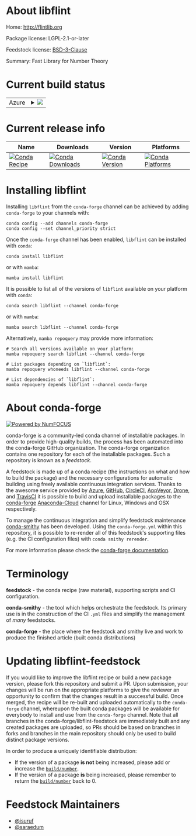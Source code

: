 About libflint
==============

Home: http://flintlib.org

Package license: LGPL-2.1-or-later

Feedstock license: [BSD-3-Clause](https://github.com/conda-forge/libflint-feedstock/blob/main/LICENSE.txt)

Summary: Fast Library for Number Theory

Current build status
====================


<table>
    
  <tr>
    <td>Azure</td>
    <td>
      <details>
        <summary>
          <a href="https://dev.azure.com/conda-forge/feedstock-builds/_build/latest?definitionId=536&branchName=main">
            <img src="https://dev.azure.com/conda-forge/feedstock-builds/_apis/build/status/libflint-feedstock?branchName=main">
          </a>
        </summary>
        <table>
          <thead><tr><th>Variant</th><th>Status</th></tr></thead>
          <tbody><tr>
              <td>linux_64_WITH_NTL0</td>
              <td>
                <a href="https://dev.azure.com/conda-forge/feedstock-builds/_build/latest?definitionId=536&branchName=main">
                  <img src="https://dev.azure.com/conda-forge/feedstock-builds/_apis/build/status/libflint-feedstock?branchName=main&jobName=linux&configuration=linux_64_WITH_NTL0" alt="variant">
                </a>
              </td>
            </tr><tr>
              <td>linux_64_WITH_NTL1</td>
              <td>
                <a href="https://dev.azure.com/conda-forge/feedstock-builds/_build/latest?definitionId=536&branchName=main">
                  <img src="https://dev.azure.com/conda-forge/feedstock-builds/_apis/build/status/libflint-feedstock?branchName=main&jobName=linux&configuration=linux_64_WITH_NTL1" alt="variant">
                </a>
              </td>
            </tr><tr>
              <td>linux_aarch64_WITH_NTL0</td>
              <td>
                <a href="https://dev.azure.com/conda-forge/feedstock-builds/_build/latest?definitionId=536&branchName=main">
                  <img src="https://dev.azure.com/conda-forge/feedstock-builds/_apis/build/status/libflint-feedstock?branchName=main&jobName=linux&configuration=linux_aarch64_WITH_NTL0" alt="variant">
                </a>
              </td>
            </tr><tr>
              <td>linux_aarch64_WITH_NTL1</td>
              <td>
                <a href="https://dev.azure.com/conda-forge/feedstock-builds/_build/latest?definitionId=536&branchName=main">
                  <img src="https://dev.azure.com/conda-forge/feedstock-builds/_apis/build/status/libflint-feedstock?branchName=main&jobName=linux&configuration=linux_aarch64_WITH_NTL1" alt="variant">
                </a>
              </td>
            </tr><tr>
              <td>linux_ppc64le_WITH_NTL0</td>
              <td>
                <a href="https://dev.azure.com/conda-forge/feedstock-builds/_build/latest?definitionId=536&branchName=main">
                  <img src="https://dev.azure.com/conda-forge/feedstock-builds/_apis/build/status/libflint-feedstock?branchName=main&jobName=linux&configuration=linux_ppc64le_WITH_NTL0" alt="variant">
                </a>
              </td>
            </tr><tr>
              <td>linux_ppc64le_WITH_NTL1</td>
              <td>
                <a href="https://dev.azure.com/conda-forge/feedstock-builds/_build/latest?definitionId=536&branchName=main">
                  <img src="https://dev.azure.com/conda-forge/feedstock-builds/_apis/build/status/libflint-feedstock?branchName=main&jobName=linux&configuration=linux_ppc64le_WITH_NTL1" alt="variant">
                </a>
              </td>
            </tr><tr>
              <td>osx_64_WITH_NTL0</td>
              <td>
                <a href="https://dev.azure.com/conda-forge/feedstock-builds/_build/latest?definitionId=536&branchName=main">
                  <img src="https://dev.azure.com/conda-forge/feedstock-builds/_apis/build/status/libflint-feedstock?branchName=main&jobName=osx&configuration=osx_64_WITH_NTL0" alt="variant">
                </a>
              </td>
            </tr><tr>
              <td>osx_64_WITH_NTL1</td>
              <td>
                <a href="https://dev.azure.com/conda-forge/feedstock-builds/_build/latest?definitionId=536&branchName=main">
                  <img src="https://dev.azure.com/conda-forge/feedstock-builds/_apis/build/status/libflint-feedstock?branchName=main&jobName=osx&configuration=osx_64_WITH_NTL1" alt="variant">
                </a>
              </td>
            </tr><tr>
              <td>osx_arm64_WITH_NTL0</td>
              <td>
                <a href="https://dev.azure.com/conda-forge/feedstock-builds/_build/latest?definitionId=536&branchName=main">
                  <img src="https://dev.azure.com/conda-forge/feedstock-builds/_apis/build/status/libflint-feedstock?branchName=main&jobName=osx&configuration=osx_arm64_WITH_NTL0" alt="variant">
                </a>
              </td>
            </tr><tr>
              <td>osx_arm64_WITH_NTL1</td>
              <td>
                <a href="https://dev.azure.com/conda-forge/feedstock-builds/_build/latest?definitionId=536&branchName=main">
                  <img src="https://dev.azure.com/conda-forge/feedstock-builds/_apis/build/status/libflint-feedstock?branchName=main&jobName=osx&configuration=osx_arm64_WITH_NTL1" alt="variant">
                </a>
              </td>
            </tr><tr>
              <td>win_64</td>
              <td>
                <a href="https://dev.azure.com/conda-forge/feedstock-builds/_build/latest?definitionId=536&branchName=main">
                  <img src="https://dev.azure.com/conda-forge/feedstock-builds/_apis/build/status/libflint-feedstock?branchName=main&jobName=win&configuration=win_64_" alt="variant">
                </a>
              </td>
            </tr>
          </tbody>
        </table>
      </details>
    </td>
  </tr>
</table>

Current release info
====================

| Name | Downloads | Version | Platforms |
| --- | --- | --- | --- |
| [![Conda Recipe](https://img.shields.io/badge/recipe-libflint-green.svg)](https://anaconda.org/conda-forge/libflint) | [![Conda Downloads](https://img.shields.io/conda/dn/conda-forge/libflint.svg)](https://anaconda.org/conda-forge/libflint) | [![Conda Version](https://img.shields.io/conda/vn/conda-forge/libflint.svg)](https://anaconda.org/conda-forge/libflint) | [![Conda Platforms](https://img.shields.io/conda/pn/conda-forge/libflint.svg)](https://anaconda.org/conda-forge/libflint) |

Installing libflint
===================

Installing `libflint` from the `conda-forge` channel can be achieved by adding `conda-forge` to your channels with:

```
conda config --add channels conda-forge
conda config --set channel_priority strict
```

Once the `conda-forge` channel has been enabled, `libflint` can be installed with `conda`:

```
conda install libflint
```

or with `mamba`:

```
mamba install libflint
```

It is possible to list all of the versions of `libflint` available on your platform with `conda`:

```
conda search libflint --channel conda-forge
```

or with `mamba`:

```
mamba search libflint --channel conda-forge
```

Alternatively, `mamba repoquery` may provide more information:

```
# Search all versions available on your platform:
mamba repoquery search libflint --channel conda-forge

# List packages depending on `libflint`:
mamba repoquery whoneeds libflint --channel conda-forge

# List dependencies of `libflint`:
mamba repoquery depends libflint --channel conda-forge
```


About conda-forge
=================

[![Powered by
NumFOCUS](https://img.shields.io/badge/powered%20by-NumFOCUS-orange.svg?style=flat&colorA=E1523D&colorB=007D8A)](https://numfocus.org)

conda-forge is a community-led conda channel of installable packages.
In order to provide high-quality builds, the process has been automated into the
conda-forge GitHub organization. The conda-forge organization contains one repository
for each of the installable packages. Such a repository is known as a *feedstock*.

A feedstock is made up of a conda recipe (the instructions on what and how to build
the package) and the necessary configurations for automatic building using freely
available continuous integration services. Thanks to the awesome service provided by
[Azure](https://azure.microsoft.com/en-us/services/devops/), [GitHub](https://github.com/),
[CircleCI](https://circleci.com/), [AppVeyor](https://www.appveyor.com/),
[Drone](https://cloud.drone.io/welcome), and [TravisCI](https://travis-ci.com/)
it is possible to build and upload installable packages to the
[conda-forge](https://anaconda.org/conda-forge) [Anaconda-Cloud](https://anaconda.org/)
channel for Linux, Windows and OSX respectively.

To manage the continuous integration and simplify feedstock maintenance
[conda-smithy](https://github.com/conda-forge/conda-smithy) has been developed.
Using the ``conda-forge.yml`` within this repository, it is possible to re-render all of
this feedstock's supporting files (e.g. the CI configuration files) with ``conda smithy rerender``.

For more information please check the [conda-forge documentation](https://conda-forge.org/docs/).

Terminology
===========

**feedstock** - the conda recipe (raw material), supporting scripts and CI configuration.

**conda-smithy** - the tool which helps orchestrate the feedstock.
                   Its primary use is in the construction of the CI ``.yml`` files
                   and simplify the management of *many* feedstocks.

**conda-forge** - the place where the feedstock and smithy live and work to
                  produce the finished article (built conda distributions)


Updating libflint-feedstock
===========================

If you would like to improve the libflint recipe or build a new
package version, please fork this repository and submit a PR. Upon submission,
your changes will be run on the appropriate platforms to give the reviewer an
opportunity to confirm that the changes result in a successful build. Once
merged, the recipe will be re-built and uploaded automatically to the
`conda-forge` channel, whereupon the built conda packages will be available for
everybody to install and use from the `conda-forge` channel.
Note that all branches in the conda-forge/libflint-feedstock are
immediately built and any created packages are uploaded, so PRs should be based
on branches in forks and branches in the main repository should only be used to
build distinct package versions.

In order to produce a uniquely identifiable distribution:
 * If the version of a package **is not** being increased, please add or increase
   the [``build/number``](https://docs.conda.io/projects/conda-build/en/latest/resources/define-metadata.html#build-number-and-string).
 * If the version of a package **is** being increased, please remember to return
   the [``build/number``](https://docs.conda.io/projects/conda-build/en/latest/resources/define-metadata.html#build-number-and-string)
   back to 0.

Feedstock Maintainers
=====================

* [@isuruf](https://github.com/isuruf/)
* [@saraedum](https://github.com/saraedum/)

